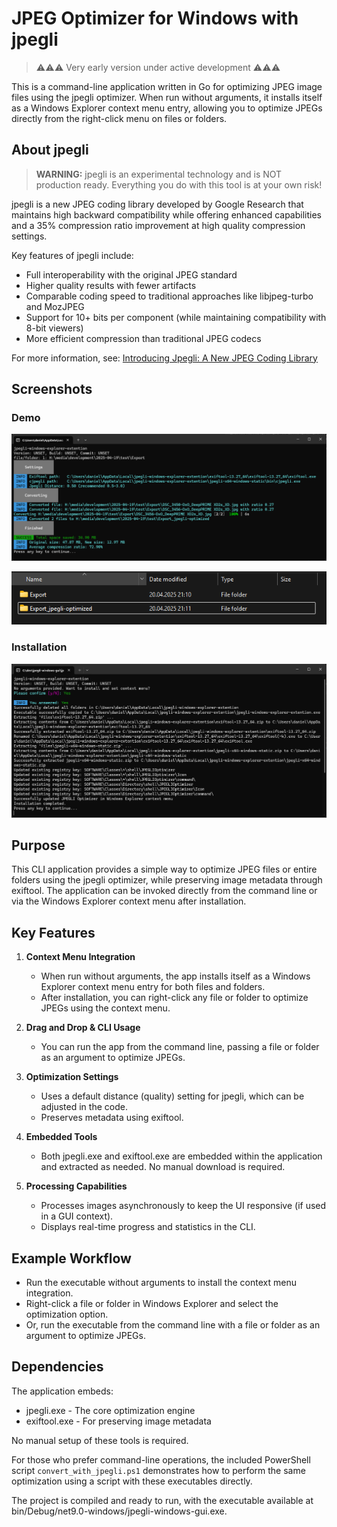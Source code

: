 # JPEG Optimizer for Windows with jpegli

> ⚠️⚠️⚠️ Very early version under active development ⚠️⚠️⚠️

This is a command-line application written in Go for optimizing JPEG image files using the jpegli optimizer. When run without arguments, it installs itself as a Windows Explorer context menu entry, allowing you to optimize JPEGs directly from the right-click menu on files or folders.

## About jpegli

> **WARNING:** jpegli is an experimental technology and is NOT production ready. Everything you do with this tool is at your own risk!

jpegli is a new JPEG coding library developed by Google Research that maintains high backward compatibility while offering enhanced capabilities and a 35% compression ratio improvement at high quality compression settings.

Key features of jpegli include:
- Full interoperability with the original JPEG standard
- Higher quality results with fewer artifacts
- Comparable coding speed to traditional approaches like libjpeg-turbo and MozJPEG
- Support for 10+ bits per component (while maintaining compatibility with 8-bit viewers)
- More efficient compression than traditional JPEG codecs

For more information, see: [Introducing Jpegli: A New JPEG Coding Library](https://opensource.googleblog.com/2024/04/introducing-jpegli-new-jpeg-coding-library.html)

## Screenshots

### Demo

![Screenshot of cli on executing on folder](docs/folder-execute.png)

![Screenshot of explorer after executing on folder](docs/folder-result.png)

### Installation

![Screenshot of explorer after executing on folder](docs/install.png)

## Purpose

This CLI application provides a simple way to optimize JPEG files or entire folders using the jpegli optimizer, while preserving image metadata through exiftool. The application can be invoked directly from the command line or via the Windows Explorer context menu after installation.

## Key Features

1. **Context Menu Integration**
   - When run without arguments, the app installs itself as a Windows Explorer context menu entry for both files and folders.
   - After installation, you can right-click any file or folder to optimize JPEGs using the context menu.

2. **Drag and Drop & CLI Usage**
   - You can run the app from the command line, passing a file or folder as an argument to optimize JPEGs.

3. **Optimization Settings**
   - Uses a default distance (quality) setting for jpegli, which can be adjusted in the code.
   - Preserves metadata using exiftool.

4. **Embedded Tools**
   - Both jpegli.exe and exiftool.exe are embedded within the application and extracted as needed. No manual download is required.

5. **Processing Capabilities**
   - Processes images asynchronously to keep the UI responsive (if used in a GUI context).
   - Displays real-time progress and statistics in the CLI.

## Example Workflow

- Run the executable without arguments to install the context menu integration.
- Right-click a file or folder in Windows Explorer and select the optimization option.
- Or, run the executable from the command line with a file or folder as an argument to optimize JPEGs.

## Dependencies

The application embeds:
- jpegli.exe - The core optimization engine
- exiftool.exe - For preserving image metadata

No manual setup of these tools is required.

For those who prefer command-line operations, the included PowerShell script `convert_with_jpegli.ps1` demonstrates how to perform the same optimization using a script with these executables directly.

The project is compiled and ready to run, with the executable available at bin/Debug/net9.0-windows/jpegli-windows-gui.exe.